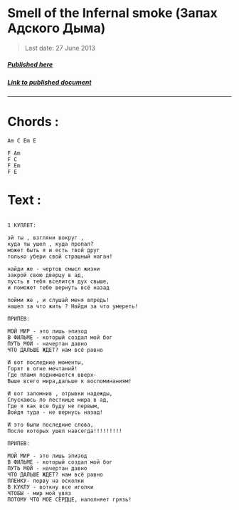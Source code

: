 # Smell of the Infernal smoke (Запах Адского Дыма)

> Last date: 27 June 2013

##### [Published here](http://vk.com/zimnurov_mf)

##### [Link to published document](https://vk.com/zimnurov_mf?w=wall-52918906_58)

---

# Chords :

    Am C Em E

    F Am
    F C
    F Em
    F E

# Text :

```

1 КУПЛЕТ:

эй ты , взгляни вокруг ,
куда ты ушел , куда пропал?
может быть я и есть твой друг
только убери свой страшный наган!

найди же - чертов смысл жизни
закрой свою дверцу в ад,
пусть в тебя вселится дух свыше,
и поможет тебе вернуть всё назад

пойми же , и слушай меня впредь!
нашел за что жить ? Найди за что умереть!

ПРИПЕВ:

МОЙ МИР - это лишь эпизод
В ФИЛЬМЕ - который создал мой бог
ПУТЬ МОЙ - начертан давно
ЧТО ДАЛЬШЕ ЖДЕТ? нам всё равно

И вот последние моменты,
Горят в огне мечтаний!
Где пламя поднимается вверх-
Выше всего мира,дальше к воспоминаниям!

И вот запомнив , отрывки надежды,
Спускаюсь по лестнице мира в ад,
Где я как все буду не первым,
Войдя туда - не вернусь назад!

И это были последние слова,
После которых ушел навсегда!!!!!!!!!

ПРИПЕВ:

МОЙ МИР - это лишь эпизод
В ФИЛЬМЕ - который создал мой бог
ПУТЬ МОЙ - начертан давно
ЧТО ДАЛЬШЕ ЖДЕТ? нам всё равно
ПЛЕНКУ- порву на осколки
В КУКЛУ - воткну все иголки
ЧТОБЫ - мир мой увяз
ПОТОМУ ЧТО МОЕ СЕРДЦЕ, наполняет грязь!

```
